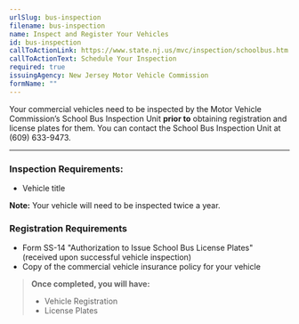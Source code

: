 ```yaml
---
urlSlug: bus-inspection
filename: bus-inspection
name: Inspect and Register Your Vehicles
id: bus-inspection
callToActionLink: https://www.state.nj.us/mvc/inspection/schoolbus.htm
callToActionText: Schedule Your Inspection
required: true
issuingAgency: New Jersey Motor Vehicle Commission
formName: ""
---
```

Your commercial vehicles need to be inspected by the Motor Vehicle Commission’s School Bus Inspection Unit **prior to** obtaining registration and license plates for them. You can contact the School Bus Inspection Unit at (609) 633-9473.
 
---
### Inspection Requirements:
- Vehicle title
 
**Note:** Your vehicle will need to be inspected twice a year. 

### Registration Requirements
- Form SS-14 "Authorization to Issue School Bus License Plates" (received upon successful vehicle inspection)
- Copy of the commercial vehicle insurance policy for your vehicle
 
>**Once completed, you will have:**
>- Vehicle Registration
>- License Plates 
